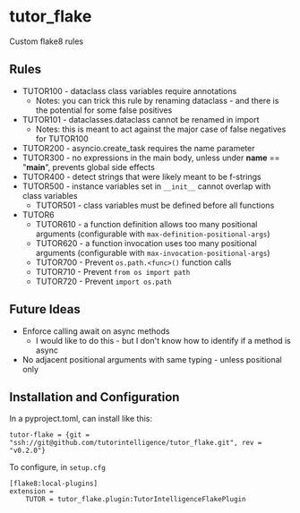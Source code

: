 # tutor_flake

Custom flake8 rules

## Rules

* TUTOR100 - dataclass class variables require annotations
    * Notes: you can trick this rule by renaming dataclass - and there is the potential for some false positives
* TUTOR101 - dataclasses.dataclass cannot be renamed in import
    * Notes: this is meant to act against the major case of false negatives for TUTOR100
* TUTOR200 - asyncio.create_task requires the name parameter
* TUTOR300 - no expressions in the main body, unless under __name__ == "__main__", prevents global side effects
* TUTOR400 - detect strings that were likely meant to be f-strings
* TUTOR500 - instance variables set in `__init__` cannot overlap with class variables
    * TUTOR501 - class variables must be defined before all functions
* TUTOR6
    * TUTOR610 - a function definition allows too many positional arguments (configurable with `max-definition-positional-args`)
    * TUTOR620 - a function invocation uses too many positional arguments (configurable with `max-invocation-positional-args`)
    * TUTOR700 - Prevent `os.path.<func>()` function calls
    * TUTOR710 - Prevent `from os import path`
    * TUTOR720 - Prevent `import os.path`

## Future Ideas

* Enforce calling await on async methods
    * I would like to do this - but I don't know how to identify if a method is async
* No adjacent positional arguments with same typing - unless positional only

## Installation and Configuration

In a pyproject.toml, can install like this:
```
tutor-flake = {git = "ssh://git@github.com/tutorintelligence/tutor_flake.git", rev = "v0.2.0"}
```

To configure, in `setup.cfg`
```
[flake8:local-plugins]
extension = 
    TUTOR = tutor_flake.plugin:TutorIntelligenceFlakePlugin
```